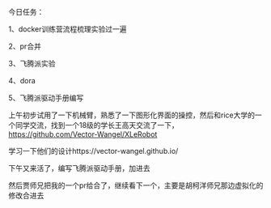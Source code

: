 今日任务：

1、docker训练营流程梳理实验过一遍

2、pr合并

3、飞腾派实验

4、dora

5、飞腾派驱动手册编写

上午初步试用了一下机械臂，熟悉了一下图形化界面的操控，然后和rice大学的一个同学交流，找到一个18级的学长王高天交流了一下，https://github.com/Vector-Wangel/XLeRobot

学习一下他们的设计https://vector-wangel.github.io/

下午又来活了，编写飞腾派驱动手册，加进去

然后贾师兄把我的一个pr给合了，继续看下一个，主要是胡柯洋师兄那边虚拟化的修改合进去
